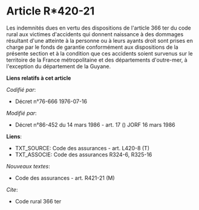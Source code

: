 # Article R*420-21

Les indemnités dues en vertu des dispositions de l'article 366 ter du code rural aux victimes d'accidents qui donnent
naissance à des dommages résultant d'une atteinte à la personne ou à leurs ayants droit sont prises en charge par le fonds de
garantie conformément aux dispositions de la présente section et à la condition que ces accidents soient survenus sur le
territoire de la France métropolitaine et des départements d'outre-mer, à l'exception du département de la Guyane.

**Liens relatifs à cet article**

_Codifié par_:

  - Décret n°76-666 1976-07-16

_Modifié par_:

  - Décret n°86-452 du 14 mars 1986 - art. 17 () JORF 16 mars 1986

**Liens**:

  - TXT_SOURCE: Code des assurances - art. L420-8 (T)
  - TXT_ASSOCIE: Code des assurances R324-6, R325-16

_Nouveaux textes_:

  - Code des assurances - art. R421-21 (M)

_Cite_:

  - Code rural 366 ter
